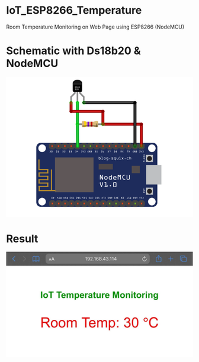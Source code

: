 # IoT_ESP8266_Temperature
Room Temperature Monitoring on Web Page using ESP8266 (NodeMCU)
# Schematic with Ds18b20 & NodeMCU
![Screenshot](schematic.png)
# Result
![Screenshot](IoT-Temp-Web.jpg)
